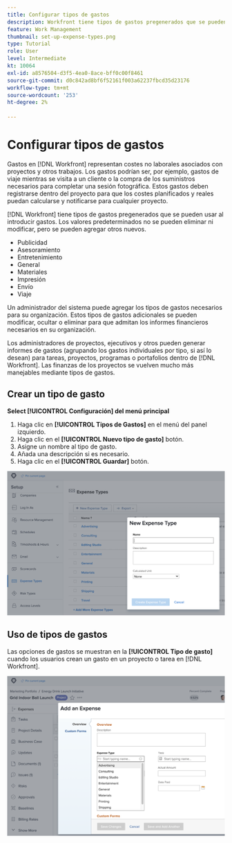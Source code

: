 ```yaml
---
title: Configurar tipos de gastos
description: Workfront tiene tipos de gastos pregenerados que se pueden usar al introducir gastos y se pueden agregar otros nuevos.
feature: Work Management
thumbnail: set-up-expense-types.png
type: Tutorial
role: User
level: Intermediate
kt: 10064
exl-id: a8576504-d3f5-4ea0-8ace-bff0c00f8461
source-git-commit: d0c842ad8bf6f52161f003a62237fbcd35d23176
workflow-type: tm+mt
source-wordcount: '253'
ht-degree: 2%

---
```


# Configurar tipos de gastos

Gastos en [!DNL Workfront] representan costes no laborales asociados con proyectos y otros trabajos. Los gastos podrían ser, por ejemplo, gastos de viaje mientras se visita a un cliente o la compra de los suministros necesarios para completar una sesión fotográfica. Estos gastos deben registrarse dentro del proyecto para que los costes planificados y reales puedan calcularse y notificarse para cualquier proyecto.

[!DNL Workfront] tiene tipos de gastos pregenerados que se pueden usar al introducir gastos. Los valores predeterminados no se pueden eliminar ni modificar, pero se pueden agregar otros nuevos.

* Publicidad
* Asesoramiento
* Entretenimiento
* General
* Materiales
* Impresión
* Envío
* Viaje

Un administrador del sistema puede agregar los tipos de gastos necesarios para su organización. Estos tipos de gastos adicionales se pueden modificar, ocultar o eliminar para que admitan los informes financieros necesarios en su organización.

Los administradores de proyectos, ejecutivos y otros pueden generar informes de gastos (agrupando los gastos individuales por tipo, si así lo desean) para tareas, proyectos, programas o portafolios dentro de [!DNL Workfront]. Las finanzas de los proyectos se vuelven mucho más manejables mediante tipos de gastos.

## Crear un tipo de gasto

**Select [!UICONTROL Configuración] del menú principal**

1. Haga clic en **[!UICONTROL Tipos de Gastos]** en el menú del panel izquierdo.
1. Haga clic en el **[!UICONTROL Nuevo tipo de gasto]** botón.
1. Asigne un nombre al tipo de gasto.
1. Añada una descripción si es necesario.
1. Haga clic en el **[!UICONTROL Guardar]** botón.

![Una imagen de la creación de un [!UICONTROL Tipo de gasto]](assets/setting-up-finances-6.png)

## Uso de tipos de gastos

Las opciones de gastos se muestran en la **[!UICONTROL Tipo de gasto]** cuando los usuarios crean un gasto en un proyecto o tarea en [!DNL Workfront].

![Una imagen de adición de un nuevo gasto](assets/setting-up-finances-7.png)

